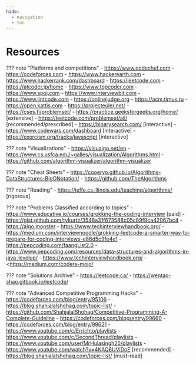 ```yaml
---
hide:
  - navigation
  - toc
---
```


# Resources

??? note "Platforms and competitions"
    - <https://www.codechef.com>
    - <https://codeforces.com>
    - <https://www.hackerearth.com>
    - <https://www.hackerrank.com/dashboard>
    - <https://leetcode.com>
    - <https://atcoder.jp/home>
    - <https://www.topcoder.com>
    - <https://www.spoj.com>
    - <https://www.interviewbit.com>
    - <https://www.lintcode.com>
    - <https://onlinejudge.org>
    - <https://acm.timus.ru>
    - <https://open.kattis.com>
    - <https://projecteuler.net/>
    - <https://cses.fi/problemset/>
    - <https://practice.geeksforgeeks.org/home/>  [extensive]
    - <https://leetcode.com/problemset/all/>     [recommended/prescribed]
    - <https://binarysearch.com/> [interactive]
    - <https://www.codewars.com/dashboard> [interactive]
    - <https://exercism.org/tracks/javascript> [interactive]

??? note "Visualizations"
    - <https://visualgo.net/en>
    - <https://www.cs.usfca.edu/~galles/visualization/Algorithms.html>
    - <https://github.com/algorithm-visualizer/algorithm-visualizer>

??? note "Cheat Sheets"
    - <https://cooervo.github.io/Algorithms-DataStructures-BigONotation/>
    - <https://github.com/TheAlgorithms>

??? note "Reading"
    - <https://jeffe.cs.illinois.edu/teaching/algorithms/> [rigorous]

??? note "Problems Classified according to topics"
    - <https://www.educative.io/courses/grokking-the-coding-interview> [paid]
    - <https://gist.github.com/tykurtz/3548a31f673588c05c89f9ca42067bc4>
    - <https://algo.monster>
    - <https://www.techinterviewhandbook.org/>
    - <https://medium.com/interviewnoodle/grokking-leetcode-a-smarter-way-to-prepare-for-coding-interviews-e86d5c9fe4e1>
    - <https://pepcoding.com/faangList2.0>
    - <https://www.pepcoding.com/resources/data-structures-and-algorithms-in-java-levelup/>
    - <https://www.techinterviewhandbook.org/>
    - <<https://medium.com/coders-mojo/>

??? note "Solutions Archive"
    - <https://leetcode.ca/>
    - <https://wentao-shao.gitbook.io/leetcode/>

??? note "Advanced Competitive Programming Hacks"
    - <https://codeforces.com/blog/entry/95106>
    - <https://blog.shahjalalshohag.com/topic-list/>
    - <https://github.com/ShahjalalShohag/Competitive-Programming-A-Complete-Guideline>
    - <https://codeforces.com/blog/entry/99660>
    - <https://codeforces.com/blog/entry/98621>
    - <https://www.youtube.com/c/Errichto/playlists>
    - <https://www.youtube.com/c/SecondThread/playlists>
    - <https://www.youtube.com/user/MrHulasingh25/playlists>
    - <https://www.youtube.com/watch?v=4KAQ6UViDoE> [recommended]
    - <https://blog.shahjalalshohag.com/topic-list/> [must-read]